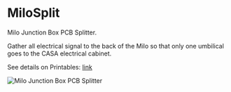 # MiloSplit

Milo Junction Box PCB Splitter.

Gather all electrical signal to the back of the Milo so that only one umbilical goes to the CASA electrical cabinet.

See details on Printables: [link](https://www.printables.com/model/1209545-milosplit-a-milo-v15-junction-box)

![Milo Junction Box PCB Splitter](docs/img/pcb_render.png)

